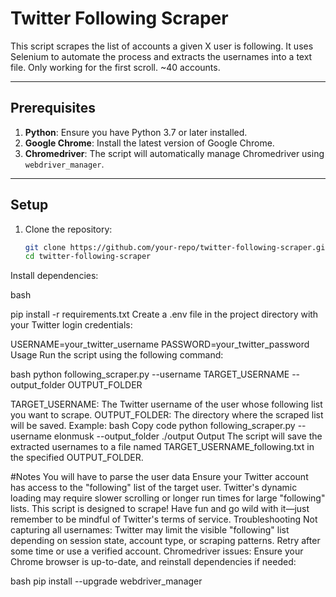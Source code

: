 # Twitter Following Scraper

This script scrapes the list of accounts a given X user is following. It uses Selenium to automate the process and extracts the usernames into a text file.  Only working for the first scroll. ~40 accounts.

---

## Prerequisites

1. **Python**: Ensure you have Python 3.7 or later installed.
2. **Google Chrome**: Install the latest version of Google Chrome.
3. **Chromedriver**: The script will automatically manage Chromedriver using `webdriver_manager`.

---

## Setup

1. Clone the repository:
   ```bash
   git clone https://github.com/your-repo/twitter-following-scraper.git
   cd twitter-following-scraper
Install dependencies:

bash

pip install -r requirements.txt
Create a .env file in the project directory with your Twitter login credentials:


USERNAME=your_twitter_username
PASSWORD=your_twitter_password
Usage
Run the script using the following command:

bash
python following_scraper.py --username TARGET_USERNAME --output_folder OUTPUT_FOLDER

TARGET_USERNAME: The Twitter username of the user whose following list you want to scrape.
OUTPUT_FOLDER: The directory where the scraped list will be saved.
Example:
bash
Copy code
python following_scraper.py --username elonmusk --output_folder ./output
Output
The script will save the extracted usernames to a file named TARGET_USERNAME_following.txt in the specified OUTPUT_FOLDER.

#Notes
You will have to parse the user data 
Ensure your Twitter account has access to the "following" list of the target user.
Twitter's dynamic loading may require slower scrolling or longer run times for large "following" lists.
This script is designed to scrape! Have fun and go wild with it—just remember to be mindful of Twitter's terms of service.
Troubleshooting
Not capturing all usernames: Twitter may limit the visible "following" list depending on session state, account type, or scraping patterns. Retry after some time or use a verified account.
Chromedriver issues: Ensure your Chrome browser is up-to-date, and reinstall dependencies if needed:

bash
pip install --upgrade webdriver_manager
